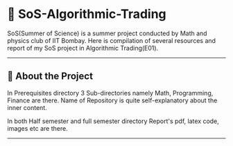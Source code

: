 # 🚀 SoS-Algorithmic-Trading

SoS(Summer of Science) is a summer project conducted by Math and physics club of IIT Bombay. Here is compilation of several resources and report of my SoS project in Algorithmic Trading(E01).

---

## 🧠 About the Project

 In Prerequisites directory 3 Sub-directories namely Math, Programming, Finance are there. Name of Repository is quite self-explanatory about the inner content.
 
 In both Half semester and full semester directory Report's pdf, latex code, images etc are there.
 
---
